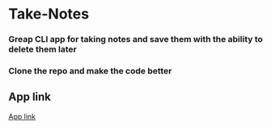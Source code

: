 # Take-Notes

### Greap CLI app for taking notes and save them with the ability to delete them later 

### Clone the repo and make the code better
## App link
[App link](https://notes-taker77.herokuapp.com)